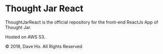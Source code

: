 # Thought Jar React

ThoughtJarReact is the official repository for the front-end ReactJs App of Thought Jar.

Hosted on AWS S3.

&copy; 2018, Dave Ho. All Rights Reserved
